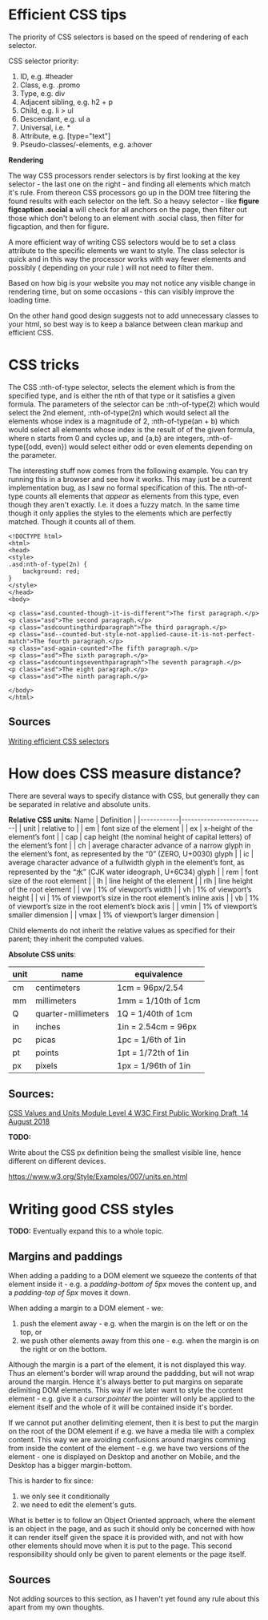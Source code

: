 # Efficient CSS tips
The priority of CSS selectors is based on the speed of rendering of each selector.

CSS selector priority:

1. ID, e.g. #header
2. Class, e.g. .promo
3. Type, e.g. div
4. Adjacent sibling, e.g. h2 + p
5. Child, e.g. li > ul
6. Descendant, e.g. ul a
7. Universal, i.e. *
8. Attribute, e.g. [type="text"]
9. Pseudo-classes/-elements, e.g. a:hover

**Rendering**

The way CSS processors render selectors is by first looking at the key selector - the last one on the right - and finding all elements which match it's rule. From thereon CSS processors go up in the DOM tree filtering the found results with each selector on the left. So a heavy selector - like **figure figcaption .social a** will check for all anchors on the page, then filter out those which don't belong to an element with .social class, then filter for figcaption, and then for figure.

A more efficient way of writing CSS selectors would be to set a class attribute to the specific elements we want to style. The class selector is quick and in this way the processor works with way fewer elements and possibly ( depending on your rule ) will not need to filter them.

Based on how big is your website you may not notice any visible change in rendering time, but on some occasions - this can visibly improve the loading time.

On the other hand good design suggests not to add unnecessary classes to your html, so best way is to keep a balance between clean markup and efficient CSS.

# CSS tricks

The CSS :nth-of-type selector, selects the element which is from the specified type, and is either the nth of that type or it satisfies a given formula.
The parameters of the selector can be
    :nth-of-type(2) which would select the 2nd element,
    :nth-of-type(2n) which would select all the elements whose index is a magnitude of 2,
    :nth-of-type(an + b) which would select all elements whose index is the result of of the given formula, where n starts from 0 and cycles up, and {a,b} are integers,
    :nth-of-type({odd, even}) would select either odd or even elements depending on the parameter.

The interesting stuff now comes from the following example.
You can try running this in a browser and see how it works. This may just be a current implementation bug, as I saw no formal specification of this.
The nth-of-type counts all elements that *appear* as elements from this type, even though they aren't exactly. I.e. it does a fuzzy match.
In the same time though it only applies the styles to the elements which are perfectly matched. Though it counts all of them.

```
<!DOCTYPE html>
<html>
<head>
<style>
.asd:nth-of-type(2n) {
    background: red;
}
</style>
</head>
<body>

<p class="asd.counted-though-it-is-different">The first paragraph.</p>
<p class="asd">The second paragraph.</p>
<p class="asdcountingthirdparagraph">The third paragraph.</p>
<p class="asd--counted-but-style-not-applied-cause-it-is-not-perfect-match">The fourth paragraph.</p>
<p class="asd-again-counted">The fifth paragraph.</p>
<p class="asd">The sixth paragraph.</p>
<p class="asdcountingseventhparagraph">The seventh paragraph.</p>
<p class="asd">The eight paragraph.</p>
<p class="asd">The ninth paragraph.</p>

</body>
</html>
```

## Sources

[Writing efficient CSS selectors](https://csswizardry.com/2011/09/writing-efficient-css-selectors/)

# How does CSS measure distance?

There are several ways to specify distance with CSS, but generally they can be separated in relative and absolute units.

__Relative CSS units__:
Name         |    Definition            |
|------------|--------------------------|
|  unit      |    relative to           |
|  em	     |    font size of the element           |
|  ex	     |    x-height of the element’s font           |
|  cap	     |    cap height (the nominal height of capital letters) of the element’s font           |
|  ch	     |    average character advance of a narrow glyph in the element’s font, as represented by the “0” (ZERO, U+0030) glyph           |
|  ic	     |    average character advance of a fullwidth glyph in the element’s font, as represented by the “水” (CJK water ideograph, U+6C34) glyph           |
|  rem	     |    font size of the root element           |
|  lh	     |    line height of the element           |
|  rlh	     |    line height of the root element           |
|  vw	     |    1% of viewport’s width           |
|  vh	     |    1% of viewport’s height           |
|  vi	     |    1% of viewport’s size in the root element’s inline axis           |
|  vb	     |    1% of viewport’s size in the root element’s block axis           |
|  vmin 	 |    1% of viewport’s smaller dimension           |
|  vmax 	 |    1% of viewport’s larger dimension           |


Child elements do not inherit the relative values as specified for their parent; they inherit the computed values.

__Absolute CSS units__:

| unit  | name	                     |  equivalence |
| ------|----------------------------|-------------------|
| cm	  |  centimeters             | 1cm = 96px/2.54    |
| mm	  |  millimeters             | 1mm = 1/10th of 1cm    |
| Q	      |  quarter-millimeters     | 1Q = 1/40th of 1cm    |
| in	  |  inches                	 | 1in = 2.54cm = 96px    |
| pc	  |  picas                	 | 1pc = 1/6th of 1in    |
| pt	  |  points                	 | 1pt = 1/72th of 1in    |
| px	  |  pixels                	 | 1px = 1/96th of 1in    |


## Sources:
[CSS Values and Units Module Level 4
W3C First Public Working Draft, 14 August 2018](https://www.w3.org/TR/css-values/#lengths)

__TODO:__

Write about the CSS px definition being the smallest visible line, hence different on different
devices.

https://www.w3.org/Style/Examples/007/units.en.html

# Writing good CSS styles

__TODO:__ Eventually expand this to a whole topic.

## Margins and paddings
When adding a padding to a DOM element we squeeze the contents of that element inside it - e.g. a _padding-bottom of 5px_ moves the content up, and a _padding-top of 5px_ moves it down.

When adding a margin to a DOM element - we: 
1) push the element away - e.g. when the margin is on the left or on the top, or 
2) we push other elements away from this one - e.g. when the margin is on the right or on the bottom. 

Although the margin is a part of the element, it is not displayed this way. Thus an element's border will wrap around the paddding, but will not wrap around the margin. Hence it's always better to put margins on separate delimiting DOM elements. This way if we later want to style the content element - e.g. give it a _cursor:pointer_ the pointer will only be applied to the element itself and the whole of it will be contained inside it's border.

If we cannot put another delimiting element, then it is best to put the margin on the root of the DOM element if e.g. we have a media tile with a complex content. This way we are avoiding confusions around margins comming from inside the content of the element - e.g. we have two versions of the element - one is displayed on Desktop and another on Mobile, and the Desktop has a bigger margin-bottom. 

This is harder to fix since:
1) we only see it conditionally
2) we need to edit the element's guts.

What is better is to follow an Object Oriented approach, where the element is an object in the page, and as such it should only be concerned with how it can render itself given the space it is provided with, and not with how other elements should move when it is put to the page. This second responsibility should only be given to parent elements or the page itself.

## Sources

Not adding sources to this section, as I haven't yet found any rule about this apart from my own thoughts.
